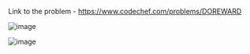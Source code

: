 Link to the problem - https://www.codechef.com/problems/DOREWARD



![image](https://github.com/Haleshot/Competitive-Programming/assets/57552973/c2905417-73cf-4093-be61-b7b2e21bd2ac)



![image](https://github.com/Haleshot/Competitive-Programming/assets/57552973/17e130d4-0f80-4ac9-b341-66bc25ee5b5a)
